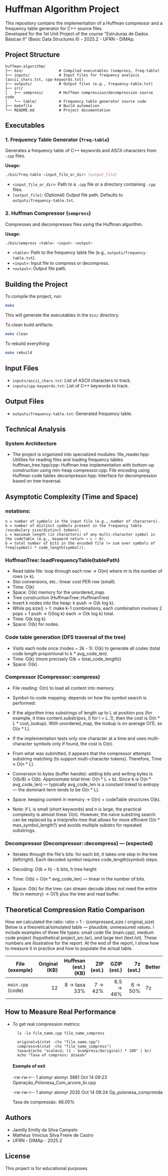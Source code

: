 # Huffman Algorithm Project

This repository contains the implementation of a Huffman compressor and a frequency table generator for C++ source files.  
Developed for the 1st Unit Project of the course "Estruturas de Dados Básicas II" (Basic Data Structures II) - 2025.2 - UFRN - DIMAp.

## Project Structure

```
huffman-algorithm/
├── bin/                # Compiled executables (sempress, freq-table)
├── inputs/             # Input files for frequency analysis (ascii_chars.txt, cpp-keywords.txt)
├── outputs/            # Output files (e.g., frequency-table.txt)
├── src/
│   ├── sempress/       # Huffman compression/decompression source code
│   └── table/          # Frequency table generator source code
├── makefile            # Build automation
└── README.md           # Project documentation
```

## Executables

### 1. Frequency Table Generator (`freq-table`)

Generates a frequency table of C++ keywords and ASCII characters from `.cpp` files.

**Usage:**
```sh
./bin/freq-table <input_file_or_dir> [output_file]
```
- `<input_file_or_dir>`: Path to a `.cpp` file or a directory containing `.cpp` files.
- `[output_file]`: (Optional) Output file path. Defaults to `outputs/frequency-table.txt`.

### 2. Huffman Compressor (`sempress`)

Compresses and decompresses files using the Huffman algorithm.

**Usage:**
```sh
./bin/sempress <table> <input> <output>
```
- `<table>`: Path to the frequency table file (e.g., `outputs/frequency-table.txt`).
- `<input>`: Input file to compress or decompress.
- `<output>`: Output file path.

## Building the Project

To compile the project, run:

```sh
make
```

This will generate the executables in the `bin/` directory.

To clean build artifacts:

```sh
make clean
```

To rebuild everything:

```sh
make rebuild
```

## Input Files

- `inputs/ascii_chars.txt`: List of ASCII characters to track.
- `inputs/cpp-keywords.txt`: List of C++ keywords to track.

## Output Files

- `outputs/frequency-table.txt`: Generated frequency table.

## Technical Analysis

### System Architecture

- The project is organized into specialized modules:
file_reader.hpp: Utilities for reading files and loading frequency tables
huffman_tree.hpp/cpp: Huffman tree implementation with bottom-up construction using min-heap
compressor.cpp: File encoding using Huffman code tables
decompressor.hpp: Interface for decompression based on tree traversal.

## Asymptotic Complexity (Time and Space)

### notations:

    n = number of symbols in the input file (e.g., number of characters).
    k = number of distinct symbols present in the frequency table (vocabulary size/distinct tokens).
    L = maximum length (in characters) of any multi-character symbol in the codeTable (e.g., keyword return → L ~ 6).
    b = total number of bits in the encoded file (≈ sum over symbols of freq(symbol) * code_length(symbol)).

### HuffmanTree::loadFrequencyTable(tablePath)

- Read table file: loop through each row → O(m) where m is the number of rows (≈ k).
- Stoi conversions, etc.: linear cost PER row (small).
- Time: O(k)
- Space: O(k) memory for the unordered_map.
- Tree construction (HuffmanTree::HuffmanTree)
- Insert k nodes into the heap: k push → O(k log k).
- While pq.size() > 1: make k-1 combinations; each combination involves 2 pops + 1 push → O(log k) each → O(k log k) total.
- Time: O(k log k)
- Space: O(k) for nodes.

### Code table generation (DFS traversal of the tree)

- Visits each node once (nodes ~ 2k - 1): O(k) to generate all codes (total code length proportional to k * avg_code_len).
- Time: O(k) (more precisely O(k + total_code_length))
- Space: O(k).

### Compressor (Compressor::compress)

- File reading: O(n) to load all content into memory.
- Symbol-to-code mapping: depends on how the symbol search is performed:
- If the algorithm tries substrings of length up to L at position pos (for example, it tries content.substr(pos, l) for l = L..1), 
then the cost is O(n * L * cost_lookup). With unordered_map, the lookup is on average O(1), so O(n * L).
- If the implementation tests only one character at a time and uses multi-character symbols only if found, the cost is O(n).
- From what was submitted, it appears that the compressor attempts substring matching (to support multi-character tokens). Therefore, Time ≈ O(n * L).

- Conversion to bytes (buffer handle): adding bits and writing bytes is O(b/8) ≈ O(b).
Approximate total time: O(n * L + b). Since b is O(n * avg_code_len) — typically avg_code_len is a constant linked to entropy — the dominant term tends to be O(n * L).

- Space: keeping content in memory → O(n) + codeTable structures O(k).

- Note: if L is small (short keywords) and n is large, the practical complexity is almost linear O(n). However, the naive substring search can be replaced by a trie/prefix-tree that allows for more efficient O(n * max_symbol_length?) and avoids multiple substrs for repeated substrings.

### Decompressor (Decompressor::decompress) — (expected)

- Iterates through the file's bits: for each bit, it takes one step in the tree (left/right). Each decoded symbol requires code_length(symbol) steps.
- Decoding: O(b × h) - b bits, h tree height

- Time: O(b) = O(n * avg_code_len) — linear in the number of bits.

- Space: O(k) for the tree; can stream decode (does not need the entire file in memory) → O(1) plus the tree and read buffer.

## Theoretical Compression Ratio Comparison

How we calculated the ratio:
ratio = 1 - (compressed_size / original_size)
Below is a theoretical/simulated table — plausible, unmeasured values. I include examples of three file types: small code file (main.cpp), medium code project (hypothetical project_src.tar), and large text (text.txt). These numbers are illustrative for the report. At the end of the report, I show how to measure it in practice and how to populate the actual table.

| File (exemple)                     | Original (KB) | Huffman (est.) (KB) | ZIP (est.) | GZIP (est.) | 7z (est.) | Better |
| ------------------------------------- | ------------: | ------------------: | ---------: | ----------: | --------: | ------ |
| `main.cpp` (code)                   |            12 |       8  → taxa 33% |   7  → 42% |   6.5 → 46% |   6 → 50% | 7z     |

## How to Measure Real Performance

- To get real compression metrics:

        ls -la file_name.cpp file_name_compress

        original=$(stat -c%s "file_name.cpp")
        compress=$(stat -c%s "file_name_compress")
        taxa=$(echo "scale=2; (1 - $compress/$original) * 100" | bc)
        echo "Taxa of compress: $taxa%"

    
   #### Exemple of exit 
    -rw-rw-r-- 1 alomyr alomyr 3881 Oct 14 09:23 Operação_Polonesa_Com_arvore_bi.cpp
    
    -rw-rw-r-- 1 alomyr alomyr 2035 Oct 14 09:24 Op_polonesa_comprimida
    
    Taxa de compressão: 48.00%

## Authors

- Jamilly Emilly da Silva Campelo
- Matheus Vinicius Silva Freire de Castro
- UFRN - DIMAp - 2025.2

## License

This project is for educational purposes.
